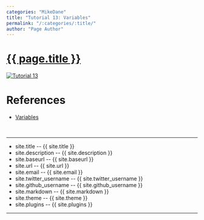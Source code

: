 ```yaml
---
categories: "MikeDane"
title: "Tutorial 13: Variables"
permalink: "/:categories/:title/"
author: "Page Author"
---
```


# [{{ page.title }}](https://youtu.be/nLJBF2KiOZw)
[![Tutorial 13](https://img.youtube.com/vi/nLJBF2KiOZw/0.jpg)](https://www.youtube.com/watch?v=nLJBF2KiOZw)

# References

- [Variables](https://jekyllrb.com/docs/variables/)
<br>
<hr>

-  site.title -- {{ site.title }}
-  site.description -- {{ site.description }}
-  site.baseurl -- {{ site.baseurl }}
-  site.url -- {{ site.url }}
-  site.email -- {{ site.email }}
-  site.twitter_username -- {{ site.twitter_username }}
-  site.github_username -- {{ site.github_username }}
-  site.markdown -- {{ site.markdown }}
-  site.theme -- {{ site.theme }}
-  site.plugins -- {{ site.plugins }}
<hr>




